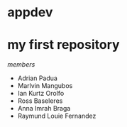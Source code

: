 # appdev
# my first repository
*members*
- Adrian Padua
- Marlvin Mangubos
- Ian Kurtz Orolfo
- Ross Baseleres
- Anna Imrah Braga
- Raymund Louie Fernandez
